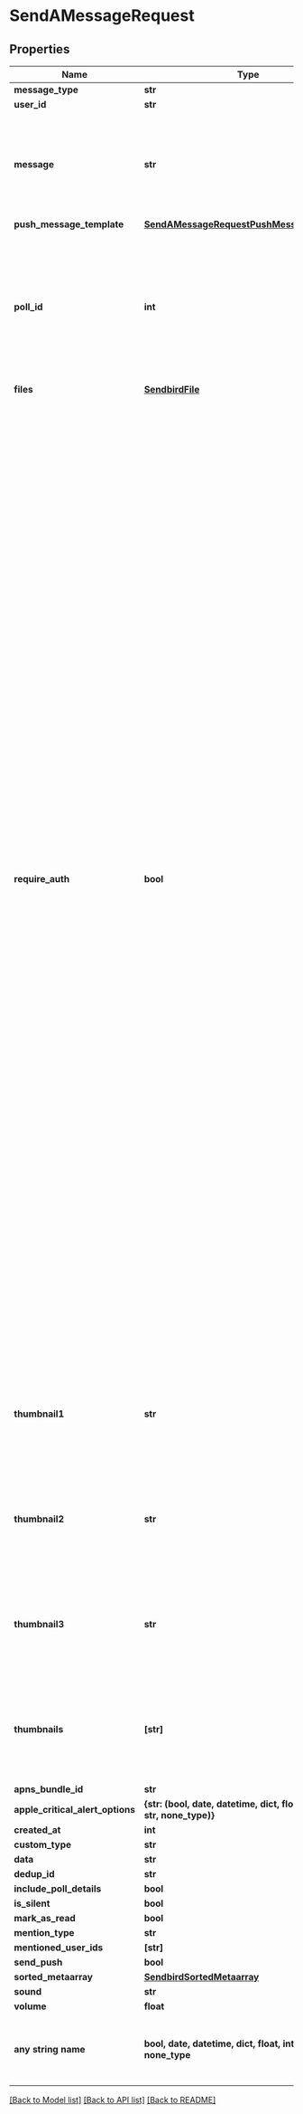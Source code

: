 # SendAMessageRequest


## Properties
Name | Type | Description | Notes
------------ | ------------- | ------------- | -------------
**message_type** | **str** |  | 
**user_id** | **str** |  | 
**message** | **str** | Specifies the content of the message. * This property is required when message_type is MESG or ADMM. | [optional] 
**push_message_template** | [**SendAMessageRequestPushMessageTemplate**](SendAMessageRequestPushMessageTemplate.md) |  | [optional] 
**poll_id** | **int** | Specifies the ID of the poll to be associated with the message. * This property is only available for group channels and message_type is MESG. | [optional] 
**files** | [**SendbirdFile**](SendbirdFile.md) |  | [optional] 
**require_auth** | **bool** | Determines whether to require an authentication key to verify if the file is being properly accessed. Only the user who uploaded the file or users who are in the channel where the file was uploaded should have access. The authentication key managed internally by the Sendbird system is generated every time a user logs in to the Sendbird server and is valid for three days starting from the last login. If set to false, Sendbird tries to access a file without any key. To access encrypted files, such as the files in the Sendbird server which are by default encrypted, the property must be set to true. (Default: false) The require_auth parameter only works if the file or URL is managed by Sendbird, which means that when you upload files using multipart format or provide URLs that point to the files hosted on the Sendbird server. However, if the file is hosted on a server or service that is not managed by Sendbird, access control and authentication for the file should be handled by the respective server or service hosting the file. | [optional] 
**thumbnail1** | **str** | Specifies the URL of the thumbnail of the file. * This property is available when message_type is FILE. | [optional] 
**thumbnail2** | **str** | Specifies the URL of the thumbnail of the file. * This property is available when message_type is FILE. | [optional] 
**thumbnail3** | **str** | Specifies the URL of the thumbnail of the file. * This property is available when message_type is FILE. | [optional] 
**thumbnails** | **[str]** | Specifies the URL of the thumbnail of the file. * This property is available when message_type is FILE. | [optional] 
**apns_bundle_id** | **str** |  | [optional] 
**apple_critical_alert_options** | **{str: (bool, date, datetime, dict, float, int, list, str, none_type)}** |  | [optional] 
**created_at** | **int** |  | [optional] 
**custom_type** | **str** |  | [optional] 
**data** | **str** |  | [optional] 
**dedup_id** | **str** |  | [optional] 
**include_poll_details** | **bool** |  | [optional] 
**is_silent** | **bool** |  | [optional] 
**mark_as_read** | **bool** |  | [optional] 
**mention_type** | **str** |  | [optional] 
**mentioned_user_ids** | **[str]** |  | [optional] 
**send_push** | **bool** |  | [optional] 
**sorted_metaarray** | [**SendbirdSortedMetaarray**](SendbirdSortedMetaarray.md) |  | [optional] 
**sound** | **str** |  | [optional] 
**volume** | **float** |  | [optional] 
**any string name** | **bool, date, datetime, dict, float, int, list, str, none_type** | any string name can be used but the value must be the correct type | [optional]

[[Back to Model list]](../README.md#documentation-for-models) [[Back to API list]](../README.md#documentation-for-api-endpoints) [[Back to README]](../README.md)


